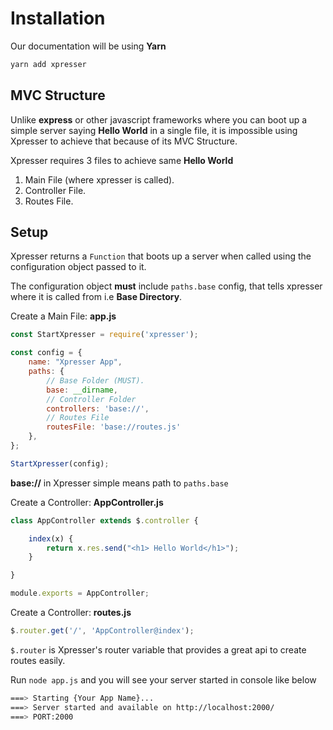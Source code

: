 # Installation
Our documentation will be using **Yarn**
```sh
yarn add xpresser
```

## MVC Structure
Unlike **express** or other javascript frameworks where you can boot up a simple server saying **Hello World** in a single file, it is impossible
using Xpresser to achieve that because of its MVC Structure.

Xpresser requires 3 files to achieve same **Hello World**

1. Main File (where xpresser is called).
2. Controller File.
3. Routes File.


## Setup
Xpresser returns a `Function` that boots up a server when called using the configuration object passed to it.
  
The configuration object **must** include `paths.base` config, that tells xpresser where it is called from i.e **Base Directory**.


Create a Main File: **app.js**
```javascript
const StartXpresser = require('xpresser');

const config = {
    name: "Xpresser App",
    paths: {
        // Base Folder (MUST).
        base: __dirname,
        // Controller Folder
        controllers: 'base://',
        // Routes File
        routesFile: 'base://routes.js'
    },
};

StartXpresser(config);
```

**base://** in Xpresser simple means path to `paths.base`

Create a Controller: **AppController.js**
```javascript
class AppController extends $.controller {

    index(x) {
        return x.res.send("<h1> Hello World</h1>");
    }

}

module.exports = AppController;
```

Create a Controller: **routes.js**
```javascript
$.router.get('/', 'AppController@index');
```

`$.router` is Xpresser's router variable that provides a great api to create routes easily.


Run ```node app.js``` and you will see your server started in console like below
```sh
===> Starting {Your App Name}...
===> Server started and available on http://localhost:2000/
===> PORT:2000
```
